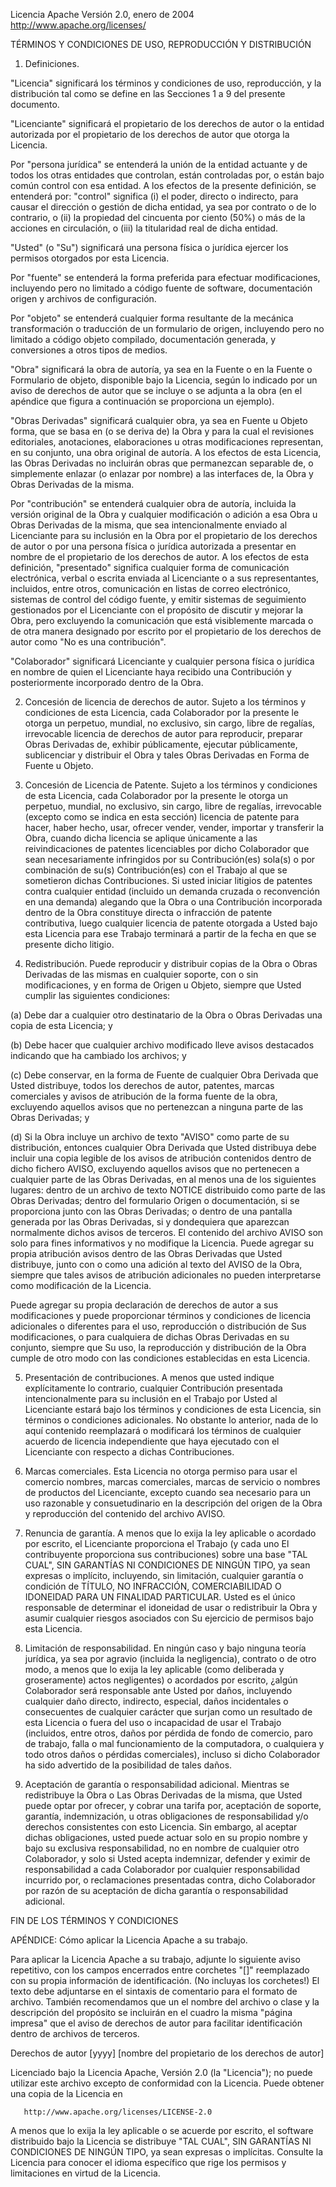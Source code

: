  Licencia Apache
 Versión 2.0, enero de 2004
                        http://www.apache.org/licenses/

 TÉRMINOS Y CONDICIONES DE USO, REPRODUCCIÓN Y DISTRIBUCIÓN

 1. Definiciones.

 "Licencia" significará los términos y condiciones de uso, reproducción,
 y la distribución tal como se define en las Secciones 1 a 9 del presente documento.

 "Licenciante" significará el propietario de los derechos de autor o la entidad autorizada por
 el propietario de los derechos de autor que otorga la Licencia.

 Por "persona jurídica" se entenderá la unión de la entidad actuante y de todos los
 otras entidades que controlan, están controladas por, o están bajo común
 control con esa entidad. A los efectos de la presente definición, se entenderá por:
 "control" significa (i) el poder, directo o indirecto, para causar el
 dirección o gestión de dicha entidad, ya sea por contrato o
 de lo contrario, o (ii) la propiedad del cincuenta por ciento (50%) o más de la
 acciones en circulación, o (iii) la titularidad real de dicha entidad.

 "Usted" (o "Su") significará una persona física o jurídica
 ejercer los permisos otorgados por esta Licencia.

 Por "fuente" se entenderá la forma preferida para efectuar modificaciones,
 incluyendo pero no limitado a código fuente de software, documentación
 origen y archivos de configuración.

 Por "objeto" se entenderá cualquier forma resultante de la mecánica
 transformación o traducción de un formulario de origen, incluyendo pero
 no limitado a código objeto compilado, documentación generada,
 y conversiones a otros tipos de medios.

 "Obra" significará la obra de autoría, ya sea en la Fuente o en la Fuente o
 Formulario de objeto, disponible bajo la Licencia, según lo indicado por un
 aviso de derechos de autor que se incluye o se adjunta a la obra
 (en el apéndice que figura a continuación se proporciona un ejemplo).

 "Obras Derivadas" significará cualquier obra, ya sea en Fuente u Objeto
 forma, que se basa en (o se deriva de) la Obra y para la cual el
 revisiones editoriales, anotaciones, elaboraciones u otras modificaciones
 representan, en su conjunto, una obra original de autoría. A los efectos
 de esta Licencia, las Obras Derivadas no incluirán obras que permanezcan
 separable de, o simplemente enlazar (o enlazar por nombre) a las interfaces de,
 la Obra y Obras Derivadas de la misma.

 Por "contribución" se entenderá cualquier obra de autoría, incluida
 la versión original de la Obra y cualquier modificación o adición
 a esa Obra u Obras Derivadas de la misma, que sea intencionalmente
 enviado al Licenciante para su inclusión en la Obra por el propietario de los derechos de autor
 o por una persona física o jurídica autorizada a presentar en nombre de
 el propietario de los derechos de autor. A los efectos de esta definición, "presentado"
 significa cualquier forma de comunicación electrónica, verbal o escrita enviada
 al Licenciante o a sus representantes, incluidos, entre otros,
 comunicación en listas de correo electrónico, sistemas de control del código fuente,
 y emitir sistemas de seguimiento gestionados por el
 Licenciante con el propósito de discutir y mejorar la Obra, pero
 excluyendo la comunicación que está visiblemente marcada o de otra manera
 designado por escrito por el propietario de los derechos de autor como "No es una contribución".

 "Colaborador" significará Licenciante y cualquier persona física o jurídica
 en nombre de quien el Licenciante haya recibido una Contribución y
 posteriormente incorporado dentro de la Obra.

 2. Concesión de licencia de derechos de autor. Sujeto a los términos y condiciones de
 esta Licencia, cada Colaborador por la presente le otorga un perpetuo,
 mundial, no exclusivo, sin cargo, libre de regalías, irrevocable
 licencia de derechos de autor para reproducir, preparar Obras Derivadas de,
 exhibir públicamente, ejecutar públicamente, sublicenciar y distribuir el
 Obra y tales Obras Derivadas en Forma de Fuente u Objeto.

 3. Concesión de Licencia de Patente. Sujeto a los términos y condiciones de
 esta Licencia, cada Colaborador por la presente le otorga un perpetuo,
 mundial, no exclusivo, sin cargo, libre de regalías, irrevocable
 (excepto como se indica en esta sección) licencia de patente para hacer, haber hecho,
 usar, ofrecer vender, vender, importar y transferir la Obra,
 cuando dicha licencia se aplique únicamente a las reivindicaciones de patentes licenciables
 por dicho Colaborador que sean necesariamente infringidos por su
 Contribución(es) sola(s) o por combinación de su(s) Contribución(es)
 con el Trabajo al que se sometieron dichas Contribuciones. Si usted
 iniciar litigios de patentes contra cualquier entidad (incluido un
 demanda cruzada o reconvención en una demanda) alegando que la Obra
 o una Contribución incorporada dentro de la Obra constituye directa
 o infracción de patente contributiva, luego cualquier licencia de patente
 otorgada a Usted bajo esta Licencia para ese Trabajo terminará
 a partir de la fecha en que se presente dicho litigio.

 4. Redistribución. Puede reproducir y distribuir copias de la
 Obra o Obras Derivadas de las mismas en cualquier soporte, con o sin
 modificaciones, y en forma de Origen u Objeto, siempre que Usted
 cumplir las siguientes condiciones:

 (a) Debe dar a cualquier otro destinatario de la Obra o
 Obras Derivadas una copia de esta Licencia; y

 (b) Debe hacer que cualquier archivo modificado lleve avisos destacados
 indicando que ha cambiado los archivos; y

 (c) Debe conservar, en la forma de Fuente de cualquier Obra Derivada
 que Usted distribuye, todos los derechos de autor, patentes, marcas comerciales y
 avisos de atribución de la forma fuente de la obra,
 excluyendo aquellos avisos que no pertenezcan a ninguna parte de
 las Obras Derivadas; y

 (d) Si la Obra incluye un archivo de texto "AVISO" como parte de su
 distribución, entonces cualquier Obra Derivada que Usted distribuya debe
 incluir una copia legible de los avisos de atribución contenidos
 dentro de dicho fichero AVISO, excluyendo aquellos avisos que no
 pertenecen a cualquier parte de las Obras Derivadas, en al menos una
 de los siguientes lugares: dentro de un archivo de texto NOTICE distribuido
 como parte de las Obras Derivadas; dentro del formulario Origen o
 documentación, si se proporciona junto con las Obras Derivadas; o
 dentro de una pantalla generada por las Obras Derivadas, si y
 dondequiera que aparezcan normalmente dichos avisos de terceros. El contenido
 del archivo AVISO son solo para fines informativos y
 no modifique la Licencia. Puede agregar su propia atribución
 avisos dentro de las Obras Derivadas que Usted distribuye, junto con
 o como una adición al texto del AVISO de la Obra, siempre
 que tales avisos de atribución adicionales no pueden interpretarse
 como modificación de la Licencia.

 Puede agregar su propia declaración de derechos de autor a sus modificaciones y
 puede proporcionar términos y condiciones de licencia adicionales o diferentes
 para el uso, reproducción o distribución de Sus modificaciones, o
 para cualquiera de dichas Obras Derivadas en su conjunto, siempre que Su uso,
 la reproducción y distribución de la Obra cumple de otro modo con
 las condiciones establecidas en esta Licencia.

 5. Presentación de contribuciones. A menos que usted indique explícitamente lo contrario,
 cualquier Contribución presentada intencionalmente para su inclusión en el Trabajo
 por Usted al Licenciante estará bajo los términos y condiciones de
 esta Licencia, sin términos o condiciones adicionales.
 No obstante lo anterior, nada de lo aquí contenido reemplazará o modificará
 los términos de cualquier acuerdo de licencia independiente que haya ejecutado
 con el Licenciante con respecto a dichas Contribuciones.

 6. Marcas comerciales. Esta Licencia no otorga permiso para usar el comercio
 nombres, marcas comerciales, marcas de servicio o nombres de productos del Licenciante,
 excepto cuando sea necesario para un uso razonable y consuetudinario en la descripción del
 origen de la Obra y reproducción del contenido del archivo AVISO.

 7. Renuncia de garantía. A menos que lo exija la ley aplicable o
 acordado por escrito, el Licenciante proporciona el Trabajo (y cada uno
 El contribuyente proporciona sus contribuciones) sobre una base "TAL CUAL",
 SIN GARANTÍAS NI CONDICIONES DE NINGÚN TIPO, ya sean expresas o
 implícito, incluyendo, sin limitación, cualquier garantía o condición
 de TÍTULO, NO INFRACCIÓN, COMERCIABILIDAD O IDONEIDAD PARA UN
 FINALIDAD PARTICULAR. Usted es el único responsable de determinar el
 idoneidad de usar o redistribuir la Obra y asumir cualquier
 riesgos asociados con Su ejercicio de permisos bajo esta Licencia.

 8. Limitación de responsabilidad. En ningún caso y bajo ninguna teoría jurídica,
 ya sea por agravio (incluida la negligencia), contrato o de otro modo,
 a menos que lo exija la ley aplicable (como deliberada y groseramente)
 actos negligentes) o acordados por escrito, ¿algún Colaborador será
 responsable ante Usted por daños, incluyendo cualquier daño directo, indirecto, especial,
 daños incidentales o consecuentes de cualquier carácter que surjan como un
 resultado de esta Licencia o fuera del uso o incapacidad de usar el
 Trabajo (incluidos, entre otros, daños por pérdida de fondo de comercio,
 paro de trabajo, falla o mal funcionamiento de la computadora, o cualquiera y todo
 otros daños o pérdidas comerciales), incluso si dicho Colaborador
 ha sido advertido de la posibilidad de tales daños.

 9. Aceptación de garantía o responsabilidad adicional. Mientras se redistribuye
 la Obra o Las Obras Derivadas de la misma, que Usted puede optar por ofrecer,
 y cobrar una tarifa por, aceptación de soporte, garantía, indemnización,
 u otras obligaciones de responsabilidad y/o derechos consistentes con esto
 Licencia. Sin embargo, al aceptar dichas obligaciones, usted puede actuar solo
 en su propio nombre y bajo su exclusiva responsabilidad, no en nombre
 de cualquier otro Colaborador, y solo si Usted acepta indemnizar,
 defender y eximir de responsabilidad a cada Colaborador por cualquier responsabilidad
 incurrido por, o reclamaciones presentadas contra, dicho Colaborador por razón
 de su aceptación de dicha garantía o responsabilidad adicional.

 FIN DE LOS TÉRMINOS Y CONDICIONES

 APÉNDICE: Cómo aplicar la Licencia Apache a su trabajo.

 Para aplicar la Licencia Apache a su trabajo, adjunte lo siguiente
 aviso repetitivo, con los campos encerrados entre corchetes "[]"
 reemplazado con su propia información de identificación. (No incluyas
 los corchetes!) El texto debe adjuntarse en el
 sintaxis de comentario para el formato de archivo. También recomendamos que un
 el nombre del archivo o clase y la descripción del propósito se incluirán en el cuadro
 la misma "página impresa" que el aviso de derechos de autor para facilitar
 identificación dentro de archivos de terceros.

 Derechos de autor [yyyy] [nombre del propietario de los derechos de autor]

 Licenciado bajo la Licencia Apache, Versión 2.0 (la "Licencia");
 no puede utilizar este archivo excepto de conformidad con la Licencia.
 Puede obtener una copia de la Licencia en

       http://www.apache.org/licenses/LICENSE-2.0

 A menos que lo exija la ley aplicable o se acuerde por escrito, el software
 distribuido bajo la Licencia se distribuye "TAL CUAL",
 SIN GARANTÍAS NI CONDICIONES DE NINGÚN TIPO, ya sean expresas o implícitas.
 Consulte la Licencia para conocer el idioma específico que rige los permisos y
 limitaciones en virtud de la Licencia.